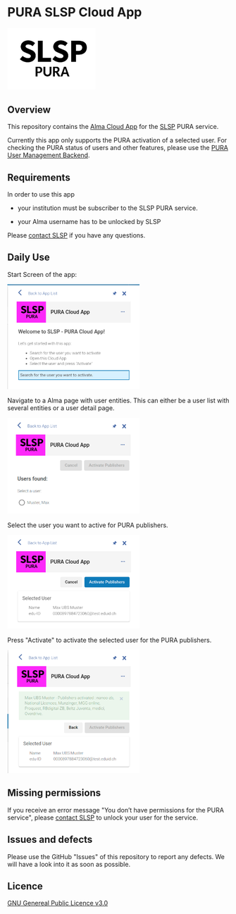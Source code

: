 # PURA SLSP Cloud App
<img src=./preview/pura.png alt="drawing" width="200"/>

## Overview

This repository contains the [Alma Cloud App](https://developers.exlibrisgroup.com/cloudapps/) for the [SLSP](https://slsp.ch/) PURA service.

Currently this app only supports the PURA activation of a selected user.
For checking the PURA status of users and other features, please use the [PURA User Management Backend](https://pura.swisscovery.network/).

## Requirements

In order to use this app

- your institution must be subscriber to the SLSP PURA service.

- your Alma username has to be unlocked by SLSP

Please [contact SLSP](https://slsp.ch/en/contact) if you have any questions.

## Daily Use

Start Screen of the app:

<img src=./preview/start.png alt="drawing" width="300"/>

Navigate to a Alma page with user entities. 
This can either be a user list with several entities or a user detail page. 

<img src=./preview/userfound.png alt="drawing" width="300"/>

Select the user you want to active for PURA publishers.

<img src=./preview/beforeactivate.png alt="drawing" width="300"/>

Press "Activate" to activate the selected user for the PURA publishers.

<img src=./preview/activated.png alt="drawing" width="300"/>

## Missing permissions

If you receive an error message "You don’t have permissions for the PURA service", please [contact SLSP](https://slsp.ch/en/contact) to unlock your user for the service.

## Issues and defects
Please use the GitHub "Issues" of this repository to report any defects. We will have a look into it as soon as possible.

## Licence 

[GNU Genereal Public Licence v3.0](https://github.com/Swiss-Library-Service-Platform/pura-cloud-app/blob/main/LICENCE)
